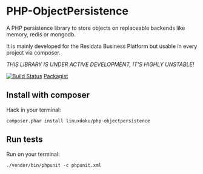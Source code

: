 # PHP-ObjectPersistence
A PHP persistence library to store objects on replaceable backends like memory, redis or mongodb.

It is mainly developed for the Residata Business Platform but usable in every project via composer.

*THIS LIBRARY IS UNDER ACTIVE DEVELOPMENT, IT'S HIGHLY UNSTABLE!*

[![Build Status](https://travis-ci.org/LinuxDoku/PHP-ObjectPersistence.png?branch=master)](https://travis-ci.org/LinuxDoku/PHP-ObjectPersistence) [Packagist](https://packagist.org/packages/linuxdoku/php-objectpersistence)

## Install with composer
Hack in your terminal:
```
composer.phar install linuxdoku/php-objectpersistence
```

## Run tests
Run on your terminal:
```
./vendor/bin/phpunit -c phpunit.xml
```